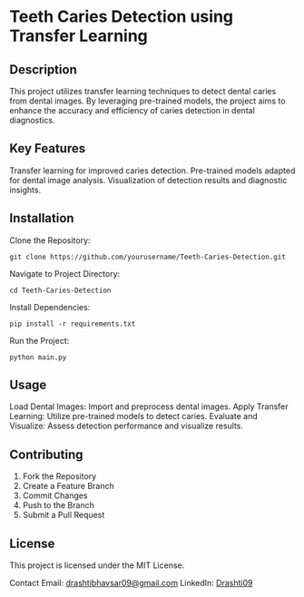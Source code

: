 # Teeth Caries Detection using Transfer Learning

## Description
This project utilizes transfer learning techniques to detect dental caries from dental images. By leveraging pre-trained models, the project aims to enhance the accuracy and efficiency of caries detection in dental diagnostics.

## Key Features
Transfer learning for improved caries detection.
Pre-trained models adapted for dental image analysis.
Visualization of detection results and diagnostic insights.

## Installation
Clone the Repository:
```
git clone https://github.com/yourusername/Teeth-Caries-Detection.git
```
Navigate to Project Directory:
```
cd Teeth-Caries-Detection
```
Install Dependencies:
```
pip install -r requirements.txt
```
Run the Project:
```
python main.py
```
## Usage
Load Dental Images:
Import and preprocess dental images.
Apply Transfer Learning:
Utilize pre-trained models to detect caries.
Evaluate and Visualize:
Assess detection performance and visualize results.

## Contributing
1. Fork the Repository
2. Create a Feature Branch
3. Commit Changes
4. Push to the Branch
5. Submit a Pull Request

## License
This project is licensed under the MIT License.

Contact
Email: drashtibhavsar09@gmail.com
LinkedIn: [Drashti09](https://www.linkedin.com/in/drashtibhavsar9/)
